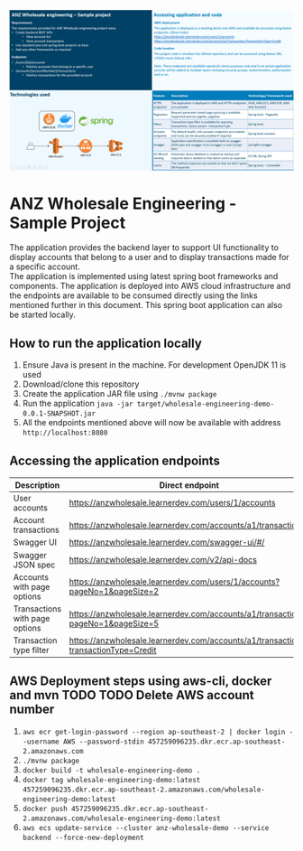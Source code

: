 ![Presentation slide](md-resources/presentation.png?raw=true "")

# ANZ Wholesale Engineering - Sample Project  
The application provides the backend layer to support UI functionality to display accounts that belong to a user and to display transactions made for a specific account.  
The application is implemented using latest spring boot frameworks and components. The application is deployed into AWS cloud infrastructure and the endpoints are available to be consumed directly using the links mentioned further in this document. This spring boot application can also be started locally. 

## How to run the application locally
1. Ensure Java is present in the machine. For development OpenJDK 11 is used
2. Download/clone this repository
3. Create the application JAR file using `./mvnw package`
4. Run the application `java -jar target/wholesale-engineering-demo-0.0.1-SNAPSHOT.jar`
5. All the endpoints mentioned above will now be available with address `http://localhost:8080`

## Accessing the application endpoints

|Description           |Direct endpoint                                                 |Localhost endpoint                                                           |
|----------------------|----------------------------------------------------------------|-----------------------------------------------------------------------------|
|User accounts         |https://anzwholesale.learnerdev.com/users/1/accounts            |http://localhost:8080/users/1/accounts                                       |
|Account transactions  |https://anzwholesale.learnerdev.com/accounts/a1/transactions    |http://localhost:8080/accounts/a1/transactions                               |
|Swagger UI            |https://anzwholesale.learnerdev.com/swagger-ui/#/               |http://localhost:8080/swagger-ui/#/                                          |
|Swagger JSON spec     |https://anzwholesale.learnerdev.com/v2/api-docs                 |http://localhost:8080/v2/api-docs                                            |
|Accounts with page options    |https://anzwholesale.learnerdev.com/users/1/accounts?pageNo=1&pageSize=2                 |http://localhost:8080/v2/api-docs?pageNo=1&pageSize=2                                            |
|Transactions with page options     |https://anzwholesale.learnerdev.com/accounts/a1/transactions?pageNo=1&pageSize=5                 |http://localhost:8080/a1/transactions?pageNo=1&pageSize=5                                            |
|Transaction type filter     |https://anzwholesale.learnerdev.com/accounts/a1/transactions?transactionType=Credit                |http://localhost:8080?transactionType=Credit                                            |  

## AWS Deployment steps using aws-cli, docker and mvn TODO TODO Delete AWS account number
1. `aws ecr get-login-password --region ap-southeast-2 | docker login --username AWS --password-stdin 457259096235.dkr.ecr.ap-southeast-2.amazonaws.com`
2. `./mvnw package`
3. `docker build -t wholesale-engineering-demo .`
4. `docker tag wholesale-engineering-demo:latest 457259096235.dkr.ecr.ap-southeast-2.amazonaws.com/wholesale-engineering-demo:latest`
5. `docker push 457259096235.dkr.ecr.ap-southeast-2.amazonaws.com/wholesale-engineering-demo:latest`
6. `aws ecs update-service --cluster anz-wholesale-demo --service backend --force-new-deployment`
